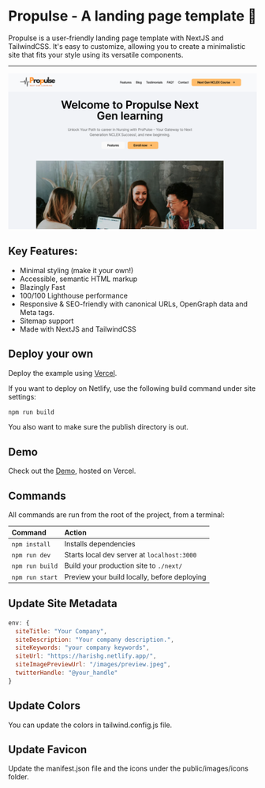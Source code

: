 <h1 align="center">
  Propulse - A landing page template 🚀
</h1>

Propulse is a user-friendly landing page template with NextJS and TailwindCSS. It's easy to customize, allowing you to create a minimalistic site that fits your style using its versatile components.

<hr>

![propulse Mockup](/public/propulseCover.png)

## Key Features:

-   Minimal styling (make it your own!)
-   Accessible, semantic HTML markup
-   Blazingly Fast
-   100/100 Lighthouse performance
-   Responsive & SEO-friendly with canonical URLs, OpenGraph data and Meta tags.
-   Sitemap support
-   Made with NextJS and TailwindCSS

## Deploy your own

Deploy the example using [Vercel](https://vercel.com?utm_source=github&utm_medium=readme&utm_campaign=next-example).

If you want to deploy on Netlify, use the following build command under site settings:

```bash
npm run build
```

You also want to make sure the publish directory is out.

## Demo

Check out the [Demo](https://harishg.netlify.app/), hosted on Vercel.

## Commands

All commands are run from the root of the project, from a terminal:

| Command         | Action                                       |
| :-------------- | :------------------------------------------- |
| `npm install`   | Installs dependencies                        |
| `npm run dev`   | Starts local dev server at `localhost:3000`  |
| `npm run build` | Build your production site to `./next/`      |
| `npm run start` | Preview your build locally, before deploying |

## Update Site Metadata

```js
env: {
  siteTitle: "Your Company",
  siteDescription: "Your company description.",
  siteKeywords: "your company keywords",
  siteUrl: "https://harishg.netlify.app/",
  siteImagePreviewUrl: "/images/preview.jpeg",
  twitterHandle: "@your_handle"
}
```

## Update Colors

You can update the colors in tailwind.config.js file.

## Update Favicon

Update the manifest.json file and the icons under the public/images/icons folder.
